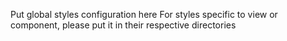 Put global styles configuration here
For styles specific to view or component, please put it in their respective directories